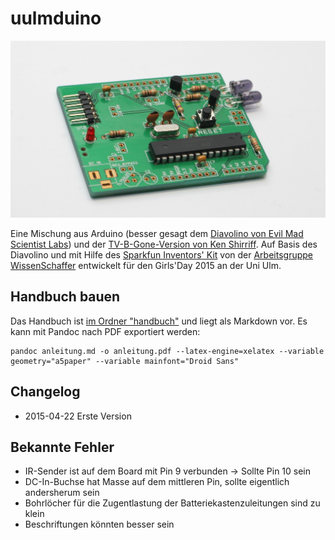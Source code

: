 # uulmduino

![Yay!](handbuch/img_uulm/titel.jpg)

Eine Mischung aus Arduino (besser gesagt dem [Diavolino von Evil Mad Scientist Labs](http://www.evilmadscientist.com/2010/diavolino/)) und der [TV-B-Gone-Version von Ken Shirriff](https://github.com/shirriff/Arduino-TV-B-Gone). Auf Basis des Diavolino und mit Hilfe des [Sparkfun Inventors' Kit](https://www.sparkfun.com/products/12060) von der [Arbeitsgruppe WissenSchaffer](http://www.uni-ulm.de/in/fakultaet/studieninteressierte/wissenschaffer.html) entwickelt für den Girls'Day 2015 an der Uni Ulm.

## Handbuch bauen

Das Handbuch ist [im Ordner "handbuch"](handbuch/) und liegt als Markdown vor. Es kann mit Pandoc nach PDF exportiert werden:

```
pandoc anleitung.md -o anleitung.pdf --latex-engine=xelatex --variable geometry="a5paper" --variable mainfont="Droid Sans" 
```

## Changelog
 * 2015-04-22 Erste Version

## Bekannte Fehler
 * IR-Sender ist auf dem Board mit Pin 9 verbunden → Sollte Pin 10 sein
 * DC-In-Buchse hat Masse auf dem mittleren Pin, sollte eigentlich andersherum sein
 * Bohrlöcher für die Zugentlastung der Batteriekastenzuleitungen sind zu klein
 * Beschriftungen könnten besser sein

